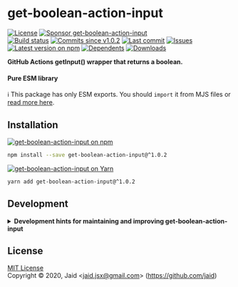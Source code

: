 # get-boolean-action-input


<a href="https://raw.githubusercontent.com/jaid/get-boolean-action-input/master/license.txt"><img src="https://img.shields.io/github/license/jaid/get-boolean-action-input?style=flat-square" alt="License"/></a> <a href="https://github.com/sponsors/jaid"><img src="https://img.shields.io/badge/<3-Sponsor-FF45F1?style=flat-square" alt="Sponsor get-boolean-action-input"/></a>  
<a href="https://actions-badge.atrox.dev/jaid/get-boolean-action-input/goto"><img src="https://img.shields.io/endpoint.svg?style=flat-square&url=https%3A%2F%2Factions-badge.atrox.dev%2Fjaid%2Fget-boolean-action-input%2Fbadge" alt="Build status"/></a> <a href="https://github.com/jaid/get-boolean-action-input/commits"><img src="https://img.shields.io/github/commits-since/jaid/get-boolean-action-input/v1.0.2?style=flat-square&logo=github" alt="Commits since v1.0.2"/></a> <a href="https://github.com/jaid/get-boolean-action-input/commits"><img src="https://img.shields.io/github/last-commit/jaid/get-boolean-action-input?style=flat-square&logo=github" alt="Last commit"/></a> <a href="https://github.com/jaid/get-boolean-action-input/issues"><img src="https://img.shields.io/github/issues/jaid/get-boolean-action-input?style=flat-square&logo=github" alt="Issues"/></a>  
<a href="https://npmjs.com/package/get-boolean-action-input"><img src="https://img.shields.io/npm/v/get-boolean-action-input?style=flat-square&logo=npm&label=latest%20version" alt="Latest version on npm"/></a> <a href="https://github.com/jaid/get-boolean-action-input/network/dependents"><img src="https://img.shields.io/librariesio/dependents/npm/get-boolean-action-input?style=flat-square&logo=npm" alt="Dependents"/></a> <a href="https://npmjs.com/package/get-boolean-action-input"><img src="https://img.shields.io/npm/dm/get-boolean-action-input?style=flat-square&logo=npm" alt="Downloads"/></a>

**GitHub Actions getInput() wrapper that returns a boolean.**


#### Pure ESM library

:information_source: This package has only ESM exports. You should `import` it from MJS files or [read more here](https://gist.github.com/sindresorhus/a39789f98801d908bbc7ff3ecc99d99c).




## Installation

<a href="https://npmjs.com/package/get-boolean-action-input"><img src="https://img.shields.io/badge/npm-get--boolean--action--input-C23039?style=flat-square&logo=npm" alt="get-boolean-action-input on npm"/></a>

```bash
npm install --save get-boolean-action-input@^1.0.2
```

<a href="https://yarnpkg.com/package/get-boolean-action-input"><img src="https://img.shields.io/badge/Yarn-get--boolean--action--input-2F8CB7?style=flat-square&logo=yarn&logoColor=white" alt="get-boolean-action-input on Yarn"/></a>

```bash
yarn add get-boolean-action-input@^1.0.2
```






















## Development

<details>
<summary><b>Development hints for maintaining and improving get-boolean-action-input</b></summary>



Setting up:
```bash
git clone git@github.com:jaid/get-boolean-action-input.git
cd get-boolean-action-input
npm install
```
Testing in production environment:
```bash
npm run test
```

</details>

## License
[MIT License](https://raw.githubusercontent.com/jaid/get-boolean-action-input/master/license.txt)  
Copyright © 2020, Jaid \<jaid.jsx@gmail.com> (https://github.com/jaid)

<!---
Readme generated with tldw v7.3.1
https://github.com/Jaid/tldw
-->